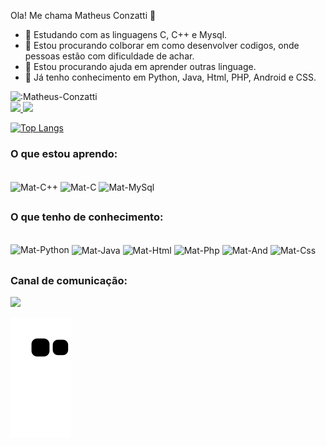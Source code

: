  Ola! Me chama Matheus Conzatti  👋
- 🌱 Estudando com as linguagens C, C++ e Mysql.
- 👯 Estou procurando colborar em como desenvolver codigos, onde pessoas estão com dificuldade de achar.
- 🤔 Estou procurando ajuda em aprender outras  linguage.
- 🧠 Já tenho conhecimento em Python, Java, Html, PHP, Android e CSS.

<div>
<img src="https://count.getloli.com/get/@:Matheus-Conzatti" alt=":Matheus-Conzatti" />
</div>

<div>
  <a href="https://github.com/Matheus-Conzatti">
  <img height="180em" src="https://github-readme-stats.vercel.app/api?username=Matheus-Conzatti&show_icons=true&theme=tokyonight&include_all_commits=true&count_private=true" />
  <img height="180em" src="https://github-readme-stats.vercel.app/api/top-langs/?username=Matheus-Conzatti&layout=compact&langs_count=7&theme=tokyonight" />
</div>
  
  [![Top Langs](https://github-readme-stats.vercel.app/api/top-langs/?username=Matheus-Conzatti)](https://github.com/anuraghazra/github-readme-stats)
 ### O que estou aprendo:
<div style="display: inline_block"><br>
  <img align="center" alt="Mat-C++" height="30" width="40" 	src="https://cdn.jsdelivr.net/gh/devicons/devicon/icons/cplusplus/cplusplus-original.svg" />
  <img align="center" alt="Mat-C" height="30" width="40" src="https://cdn.jsdelivr.net/gh/devicons/devicon/icons/c/c-original.svg" />
  <img align="center" alt="Mat-MySql" height="30" width="40" src="https://cdn.jsdelivr.net/gh/devicons/devicon/icons/mysql/mysql-plain.svg" />
</div>
  
 ##
  
 ### O que tenho de conhecimento:
<div style="display: inline_block"><br>
  <img aling="center" alt="Mat-Python" height="30" width="40" src="https://cdn.jsdelivr.net/gh/devicons/devicon/icons/python/python-original.svg" />
  <img align="center" alt="Mat-Java" height="30" width="40" src="https://cdn.jsdelivr.net/gh/devicons/devicon/icons/java/java-original.svg" />
  <img align="center" alt="Mat-Html" height="30" width="40" src="https://cdn.jsdelivr.net/gh/devicons/devicon/icons/html5/html5-original.svg" />
  <img align="center" alt="Mat-Php" height="30" width="40" src="https://cdn.jsdelivr.net/gh/devicons/devicon/icons/php/php-original.svg" />
  <img align="center" alt="Mat-And" heigth="30" width="40" src="https://cdn.jsdelivr.net/gh/devicons/devicon/icons/android/android-original.svg" />
  <img align="center" alt="Mat-Css" heigth="30" width="40" src="https://cdn.jsdelivr.net/gh/devicons/devicon/icons/css3/css3-original.svg" />
</div>
  
  ##
 
  ### Canal de comunicação:
<div> 
 <a href = "teteusconzatti@gmail.com"><img src="https://img.shields.io/badge/-Gmail-%23333?style=for-the-badge&logo=gmail&logoColor=white" target="_blank"></a>
  
 ![Snake animation](https://github.com/rafaballerini/rafaballerini/blob/output/github-contribution-grid-snake.svg)
  
</div>
